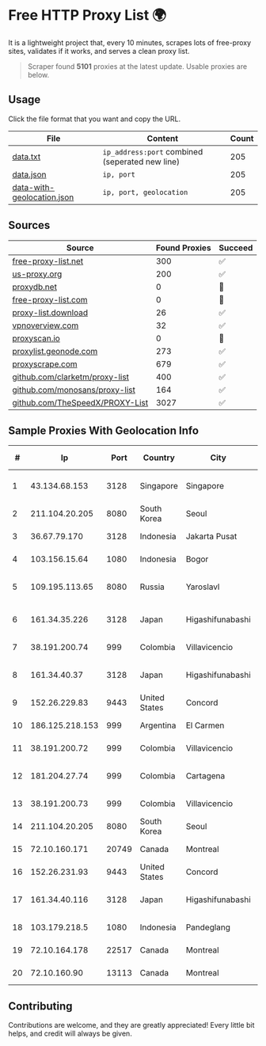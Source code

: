 
# Free HTTP Proxy List 🌍

It is a lightweight project that, every 10 minutes, scrapes lots of free-proxy sites, validates if it works, and serves a clean proxy list.


> Scraper found **5101** proxies at the latest update. Usable proxies are below.

## Usage

Click the file format that you want and copy the URL.


|File|Content|Count|
|----|-------|-----|
|[data.txt](https://raw.githubusercontent.com/themiralay/Proxy-List-World/master/data.txt)|`ip_address:port` combined (seperated new line)|205|
|[data.json](https://raw.githubusercontent.com/themiralay/Proxy-List-World/master/data.json)|`ip, port`|205|
|[data-with-geolocation.json](https://raw.githubusercontent.com/themiralay/Proxy-List-World/master/data-with-geolocation.json)|`ip, port, geolocation`|205|

## Sources

|Source|Found Proxies|Succeed|
|------|-------------|-------|
|[free-proxy-list.net](https://free-proxy-list.net)|300|✅|
|[us-proxy.org](https://www.us-proxy.org)|200|✅|
|[proxydb.net](http://proxydb.net)|0|🚫|
|[free-proxy-list.com](https://free-proxy-list.com/?page=&port=&type%5B%5D=http&type%5B%5D=https&up_time=0&search=Search)|0|🚫|
|[proxy-list.download](https://www.proxy-list.download/HTTP)|26|✅|
|[vpnoverview.com](https://vpnoverview.com/privacy/anonymous-browsing/free-proxy-servers)|32|✅|
|[proxyscan.io](https://www.proxyscan.io)|0|🚫|
|[proxylist.geonode.com](https://proxylist.geonode.com/api/proxy-list?limit=300&page=1&sort_by=lastChecked&sort_type=desc&protocols=http,https)|273|✅|
|[proxyscrape.com](https://api.proxyscrape.com/v2/?request=displayproxies&protocol=http&timeout=10000&country=all&ssl=all&anonymity=all)|679|✅|
|[github.com/clarketm/proxy-list](https://raw.githubusercontent.com/clarketm/proxy-list/master/proxy-list-raw.txt)|400|✅|
|[github.com/monosans/proxy-list](https://raw.githubusercontent.com/monosans/proxy-list/main/proxies/http.txt)|164|✅|
|[github.com/TheSpeedX/PROXY-List](https://raw.githubusercontent.com/TheSpeedX/PROXY-List/master/http.txt)|3027|✅|


## Sample Proxies With Geolocation Info

|#|Ip|Port|Country|City|Internet Service Provider|
|-|--|----|-------|----|-------------------------|
|1|43.134.68.153|3128|Singapore|Singapore|Shenzhen Tencent Computer Systems Company Limited|
|2|211.104.20.205|8080|South Korea|Seoul|Korea Telecom|
|3|36.67.79.170|3128|Indonesia|Jakarta Pusat|PT. Telekomunikasi Indonesia|
|4|103.156.15.64|1080|Indonesia|Bogor|PT Lintas Jaringan Nusantara|
|5|109.195.113.65|8080|Russia|Yaroslavl|CJSC "ER-Telecom Holding" Yaroslavl' branch|
|6|161.34.35.226|3128|Japan|Higashifunabashi|NTT PC Communications, Inc.|
|7|38.191.200.74|999|Colombia|Villavicencio|Cogent Communications|
|8|161.34.40.37|3128|Japan|Higashifunabashi|NTT PC Communications, Inc.|
|9|152.26.229.83|9443|United States|Concord|MCNC|
|10|186.125.218.153|999|Argentina|El Carmen|Telecom Argentina S.A.|
|11|38.191.200.72|999|Colombia|Villavicencio|Cogent Communications|
|12|181.204.27.74|999|Colombia|Cartagena|EPM Telecomunicaciones S.A. E.S.P.|
|13|38.191.200.73|999|Colombia|Villavicencio|Cogent Communications|
|14|211.104.20.205|8080|South Korea|Seoul|Korea Telecom|
|15|72.10.160.171|20749|Canada|Montreal|GloboTech Communications|
|16|152.26.231.93|9443|United States|Concord|MCNC|
|17|161.34.40.116|3128|Japan|Higashifunabashi|NTT PC Communications, Inc.|
|18|103.179.218.5|1080|Indonesia|Pandeglang|PT Wistel Teknologi Solusi|
|19|72.10.164.178|22517|Canada|Montreal|GloboTech Communications|
|20|72.10.160.90|13113|Canada|Montreal|GloboTech Communications|



## Contributing

Contributions are welcome, and they are greatly appreciated! Every
little bit helps, and credit will always be given.

